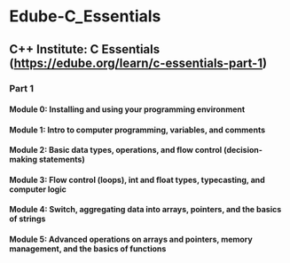 # Edube-C_Essentials

## C++ Institute: C Essentials (https://edube.org/learn/c-essentials-part-1)

### Part 1


#### Module 0: Installing and using your programming environment

#### Module 1: Intro to computer programming, variables, and comments

#### Module 2: Basic data types, operations, and flow control (decision-making statements)

#### Module 3: Flow control (loops), int and float types, typecasting, and computer logic

#### Module 4: Switch, aggregating data into arrays, pointers, and the basics of strings

#### Module 5: Advanced operations on arrays and pointers, memory management, and the basics of functions
